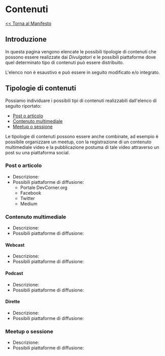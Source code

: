 # Contenuti

[<< Torna al Manifesto](Manifesto.md)

## Introduzione

In questa pagina vengono elencate le possibili tipologie di contenuti che possono essere realizzate dai _Divulgatori_ e le possibili piattaforme dove quel determinato tipo di contenuti può essere distribuito.

L'elenco non è esaustivo e può essere in seguito modificato e/o integrato.

## Tipologie di contenuti

Possiamo individuare i possibili tipi di contenuti realizzabili dall'elenco di seguito riportato:

- [Post o articolo](###Post-o-articolo)
- [Contenuto multimediale](###Contenuto-multimediale)
- [Meetup o sessione](###Meetup-o-sessione)

Le tipologie di contenuti possono essere anche combinate, ad esempio è possibile organizzare un meetup, con la registrazione di un contenuto multimediale video e la pubblicazione postuma di tale video attraverso un post su una piattaforma social.

### Post o articolo

- Descrizione:
- Possibili piattaforme di diffusione:
    - Portale DevCorner.org
    - Facebook
    - Twitter
    - Medium

### Contenuto multimediale

- Descrizione:
- Possibili piattaforme di diffusione:


#### Webcast

- Descrizione:
- Possibili piattaforme di diffusione:

#### Podcast

- Descrizione:
- Possibili piattaforme di diffusione:

#### Dirette

- Descrizione:
- Possibili piattaforme di diffusione:

### Meetup o sessione

- Descrizione:
- Possibili piattaforme di diffusione:
